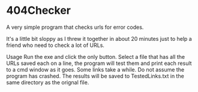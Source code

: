 # 404Checker
A very simple program that checks urls for error codes.

It's a little bit sloppy as I threw it together in about 20 minutes just to help a friend who need to check a lot of URLs.

Usage
Run the exe and click the only button. Select a file that has all the URLs saved each on a line, the program will test them and print each result to a cmd window as it goes. Some links take a while. Do not assume the program has crashed. The results will be saved to TestedLinks.txt in the same directory as the orignal file.
